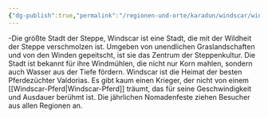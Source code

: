 ```yaml
---
{"dg-publish":true,"permalink":"/regionen-und-orte/karadun/windscar/windscar/","tags":["City"],"created":"2025-01-14T23:11:35.145+01:00","updated":"2025-01-16T10:52:26.734+01:00"}
---
```


-Die größte Stadt der Steppe, Windscar ist eine Stadt, die mit der Wildheit der Steppe verschmolzen ist. Umgeben von unendlichen Graslandschaften und von den Winden gepeitscht, ist sie das Zentrum der Steppenkultur. Die Stadt ist bekannt für ihre Windmühlen, die nicht nur Korn mahlen, sondern auch Wasser aus der Tiefe fördern. Windscar ist die Heimat der besten Pferdezüchter Valdorias. Es gibt kaum einen Krieger, der nicht von einem [[Windscar-Pferd\|Windscar-Pferd]] träumt, das für seine Geschwindigkeit und Ausdauer berühmt ist. Die jährlichen Nomadenfeste ziehen Besucher aus allen Regionen an.